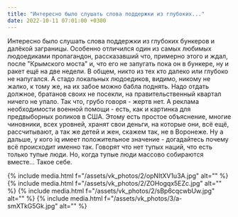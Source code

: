 ```yaml
---
title: "Интересно было слушать слова поддержки из глубоких..."
date: 2022-10-11 07:01:00 +0300
---
```


Интересно было слушать слова поддержки из глубоких бункеров и далёкой заграницы. Особенно отличился один из самых любимых людоедиками пропагандон, рассказавший что, примерно этого и ждал, после "Крымского моста" и, что его не запугать пока он в бункере, ну и ракет ещё на две недели. В общем, никто из тех кто далеко или глубоко не напугался. А стадо локальных людоедиков, видимо, никому не жалко, к тому же, на их забое можно бабла поднять.
Надо отдать должное, братанов своих не посекли, на правительственный квартал ничего не упало. Так что, грубо говоря - жертв нет. А реклама необходимости военной помощи - есть, как и картинка для предвыборных роликов в США. Этому есть простое объяснение, многие чиновники, всех уровней, хранят свои деньги, на которые они, всё ещё, рассчитывают, а так же детей и жен, скажем так, не в Воронеже. Ну а дальше, у кого iq имеет положительное значение - догадайтесь почему всё происходит именно так.
Говорят что нет тупых наций, что есть только тупые люди. Но, когда тупые люди массово собираются вместе... Такое себе.


{% include media.html f="/assets/vk_photos/2/opNItXV1u3A.jpg" alt="" %}
{% include media.html f="/assets/vk_photos/2/ZOHogqx5EZc.jpg" alt="" %}
{% include media.html f="/assets/vk_photos/2/sBp6cqcwbUw.jpg" alt="" %}
{% include media.html f="/assets/vk_photos/3/a-smXTkG5Gk.jpg" alt="" %}
